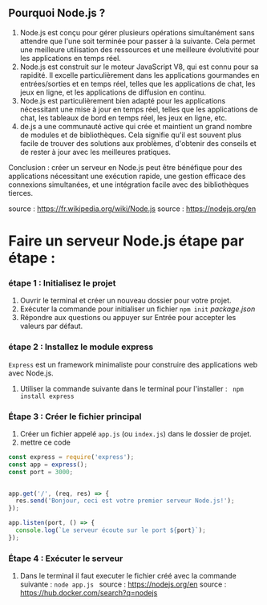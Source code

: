


## Pourquoi Node.js ?

1) Node.js est conçu pour gérer plusieurs opérations simultanément sans attendre que l'une soit terminée pour passer à la suivante. Cela permet une meilleure utilisation des ressources et une meilleure évolutivité pour les applications en temps réel.
2) Node.js est construit sur le moteur JavaScript V8, qui est connu pour sa rapidité. Il excelle particulièrement dans les applications gourmandes en entrées/sorties et en temps réel, telles que les applications de chat, les jeux en ligne, et les applications de diffusion en continu.
3) Node.js est particulièrement bien adapté pour les applications nécessitant une mise à jour en temps réel, telles que les applications de chat, les tableaux de bord en temps réel, les jeux en ligne, etc.
4) de.js a une communauté active qui crée et maintient un grand nombre de modules et de bibliothèques. Cela signifie qu'il est souvent plus facile de trouver des solutions aux problèmes, d'obtenir des conseils et de rester à jour avec les meilleures pratiques.

Conclusion : créer un serveur en Node.js peut être bénéfique pour des applications nécessitant une exécution rapide, une gestion efficace des connexions simultanées, et une intégration facile avec des bibliothèques tierces.

source : https://fr.wikipedia.org/wiki/Node.js
source : https://nodejs.org/en
# Faire un serveur Node.js étape par étape :
	 
### étape 1 : Initialisez le projet
1) Ouvrir le terminal et créer un nouveau dossier pour votre projet. 
2) Exécuter la commande 
pour initialiser un fichier ```npm init``` *package.json*
4) Répondre aux questions ou appuyer sur Entrée pour accepter les valeurs par défaut.

### étape 2  : Installez le module express

`Express` est un framework minimaliste pour construire des applications web avec Node.js.
1) Utiliser la commande suivante dans le terminal pour l'installer  : ``` npm install express```

### Étape 3 : Créer le fichier principal

1)  Créer un fichier appelé `app.js`  (ou `index.js`) dans le dossier de projet.
2)  mettre ce code 

```js
const express = require('express');
const app = express();
const port = 3000;


app.get('/', (req, res) => {
  res.send('Bonjour, ceci est votre premier serveur Node.js!');
});

app.listen(port, () => {
  console.log(`Le serveur écoute sur le port ${port}`);
});
```

### Étape 4 : Exécuter le serveur
1) Dans le terminal il faut executer le fichier créé avec la commande suivante : `node app.js
`
source : https://nodejs.org/en
source : https://hub.docker.com/search?q=nodejs
